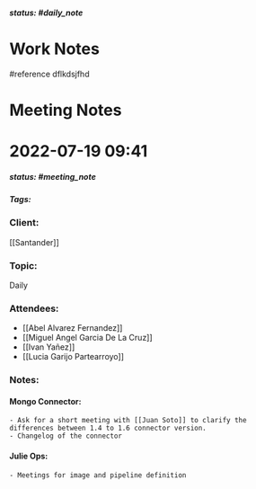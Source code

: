 ##### status: #daily_note 

# Work Notes

#reference dflkdsjfhd


# Meeting Notes

# 2022-07-19 09:41
##### status: #meeting_note
##### Tags:

### Client:
[[Santander]]
### Topic:
Daily
### Attendees:
* [[Abel Alvarez Fernandez]]
* [[Miguel Angel Garcia De La Cruz]]
* [[Ivan Yañez]]
* [[Lucia Garijo Partearroyo]]

### Notes:

#### Mongo Connector: 
	- Ask for a short meeting with [[Juan Soto]] to clarify the differences between 1.4 to 1.6 connector version.
	- Changelog of the connector

#### Julie Ops:
	- Meetings for image and pipeline definition
